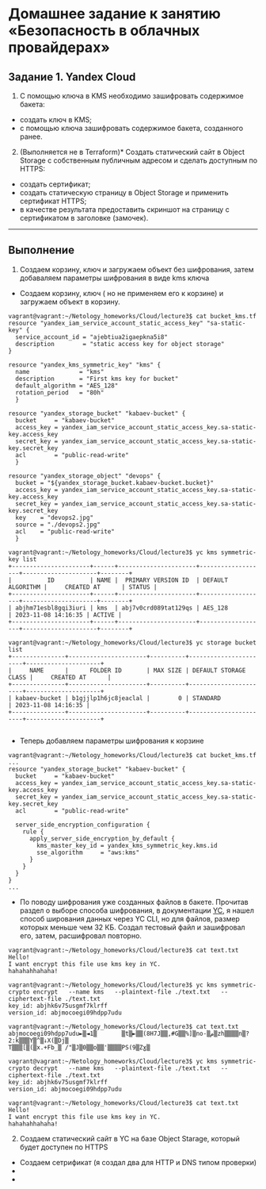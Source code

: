 # Домашнее задание к занятию «Безопасность в облачных провайдерах»

## Задание 1. Yandex Cloud
1. С помощью ключа в KMS необходимо зашифровать содержимое бакета:
 * создать ключ в KMS;
 * с помощью ключа зашифровать содержимое бакета, созданного ранее.
2. (Выполняется не в Terraform)* Создать статический сайт в Object Storage c собственным публичным адресом и сделать доступным по HTTPS:
 * создать сертификат;
 * создать статическую страницу в Object Storage и применить сертификат HTTPS;
 * в качестве результата предоставить скриншот на страницу с сертификатом в заголовке (замочек).
***
## Выполнение

1. Создаем корзину, ключ и загружаем объект без шифрования, затем добаваляем параметры шифрования в виде kms ключа
 * Создаем корзину, ключ ( но не применяем его к корзине) и загружаем объект в корзину.
````
vagrant@vagrant:~/Netology_homeworks/Cloud/lecture3$ cat bucket_kms.tf
resource "yandex_iam_service_account_static_access_key" "sa-static-key" {
  service_account_id = "ajebtiua2igaepkna5i8"
  description        = "static access key for object storage"
}

resource "yandex_kms_symmetric_key" "kms" {
  name              = "kms"
  description       = "First kms key for bucket"
  default_algorithm = "AES_128"
  rotation_period   = "80h"
  }

resource "yandex_storage_bucket" "kabaev-bucket" {
  bucket     = "kabaev-bucket"
  access_key = yandex_iam_service_account_static_access_key.sa-static-key.access_key
  secret_key = yandex_iam_service_account_static_access_key.sa-static-key.secret_key
  acl        = "public-read-write"
  }

resource "yandex_storage_object" "devops" {
  bucket = "${yandex_storage_bucket.kabaev-bucket.bucket}"
  access_key = yandex_iam_service_account_static_access_key.sa-static-key.access_key
  secret_key = yandex_iam_service_account_static_access_key.sa-static-key.secret_key
  key    = "devops2.jpg"
  source = "./devops2.jpg"
  acl    = "public-read-write"
  }

vagrant@vagrant:~/Netology_homeworks/Cloud/lecture3$ yc kms symmetric-key list
+----------------------+------+----------------------+-------------------+---------------------+--------+
|          ID          | NAME |  PRIMARY VERSION ID  | DEFAULT ALGORITHM |     CREATED AT      | STATUS |
+----------------------+------+----------------------+-------------------+---------------------+--------+
| abjhm71esbl8gqi3iuri | kms  | abj7v0crd089tat129qs | AES_128           | 2023-11-08 14:16:35 | ACTIVE |
+----------------------+------+----------------------+-------------------+---------------------+--------+

vagrant@vagrant:~/Netology_homeworks/Cloud/lecture3$ yc storage bucket list
+---------------+----------------------+----------+-----------------------+---------------------+
|     NAME      |      FOLDER ID       | MAX SIZE | DEFAULT STORAGE CLASS |     CREATED AT      |
+---------------+----------------------+----------+-----------------------+---------------------+
| kabaev-bucket | b1gjjlp1h6jc8jeaclal |        0 | STANDARD              | 2023-11-08 14:16:35 |
+---------------+----------------------+----------+-----------------------+---------------------+


````
 * Теперь добавляем параметры шифрования к корзине
````
vagrant@vagrant:~/Netology_homeworks/Cloud/lecture3$ cat bucket_kms.tf
...
resource "yandex_storage_bucket" "kabaev-bucket" {
  bucket     = "kabaev-bucket"
  access_key = yandex_iam_service_account_static_access_key.sa-static-key.access_key
  secret_key = yandex_iam_service_account_static_access_key.sa-static-key.secret_key
  acl        = "public-read-write"

  server_side_encryption_configuration {
    rule {
      apply_server_side_encryption_by_default {
        kms_master_key_id = yandex_kms_symmetric_key.kms.id
        sse_algorithm     = "aws:kms"
      }
    }
  }
}
...
````
 * По поводу шифрования уже созданных файлов в бакете. Прочитав раздел о выборе способа шифрования, в документации [YC](https://cloud.yandex.ru/docs/kms/tutorials/encrypt/), я нашел способ ширования данных через YC CLI, но для файлов, размер которых меньше чем 32 КБ. Создал тестовый
файл и зашифровал его, затем, расшифровал повторно.
````
vagrant@vagrant:~/Netology_homeworks/Cloud/lecture3$ cat text.txt
Hello!
I want encrypt this file use kms key in YC.
hahahahhahaha!

vagrant@vagrant:~/Netology_homeworks/Cloud/lecture3$ yc kms symmetric-crypto encrypt   --name kms   --plaintext-file ./text.txt   --ciphertext-file ./text.txt
key_id: abjhk6v75usgmf7klrff
version_id: abjmocoegi09hdpp7udu

vagrant@vagrant:~/Netology_homeworks/Cloud/lecture3$ cat text.txt
abjmocoegi09hdpp7udu►▒◄1▒       ▒t▒►▒▒(8H7J▒▒,#G▒▒%]▒no-▒م▒zh▒▒▒▒n▒?2:k▒▒▒Y▒^▒↓X(▒Dj▒
T▒▒▒[▒(▒x.+Fb_▒ /"▒J▒0▒▒o▒▒'▒▒▒▒PS(9▒Zɣ▒

vagrant@vagrant:~/Netology_homeworks/Cloud/lecture3$ yc kms symmetric-crypto decrypt   --name kms   --plaintext-file ./text.txt   --ciphertext-file ./text.txt
key_id: abjhk6v75usgmf7klrff
version_id: abjmocoegi09hdpp7udu

vagrant@vagrant:~/Netology_homeworks/Cloud/lecture3$ cat text.txt
Hello!
I want encrypt this file use kms key in YC.
hahahahhahaha!
````
2. Создаем статический сайт в YC на базе Object Starage, который будет доступен по HTTPS
 * Создаем сетрификат (я создал два для HTTP и DNS типом проверки)
 * 
 *
